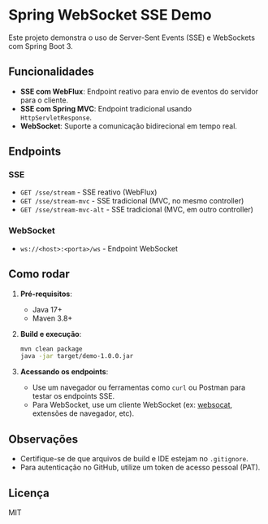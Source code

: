 # Spring WebSocket SSE Demo

Este projeto demonstra o uso de Server-Sent Events (SSE) e WebSockets com Spring Boot 3.

## Funcionalidades
- **SSE com WebFlux**: Endpoint reativo para envio de eventos do servidor para o cliente.
- **SSE com Spring MVC**: Endpoint tradicional usando `HttpServletResponse`.
- **WebSocket**: Suporte a comunicação bidirecional em tempo real.

## Endpoints

### SSE
- `GET /sse/stream` - SSE reativo (WebFlux)
- `GET /sse/stream-mvc` - SSE tradicional (MVC, no mesmo controller)
- `GET /sse/stream-mvc-alt` - SSE tradicional (MVC, em outro controller)

### WebSocket
- `ws://<host>:<porta>/ws` - Endpoint WebSocket

## Como rodar

1. **Pré-requisitos**:
   - Java 17+
   - Maven 3.8+

2. **Build e execução**:
   ```sh
   mvn clean package
   java -jar target/demo-1.0.0.jar
   ```

3. **Acessando os endpoints**:
   - Use um navegador ou ferramentas como `curl` ou Postman para testar os endpoints SSE.
   - Para WebSocket, use um cliente WebSocket (ex: [websocat](https://github.com/vi/websocat), extensões de navegador, etc).

## Observações
- Certifique-se de que arquivos de build e IDE estejam no `.gitignore`.
- Para autenticação no GitHub, utilize um token de acesso pessoal (PAT).

## Licença
MIT

